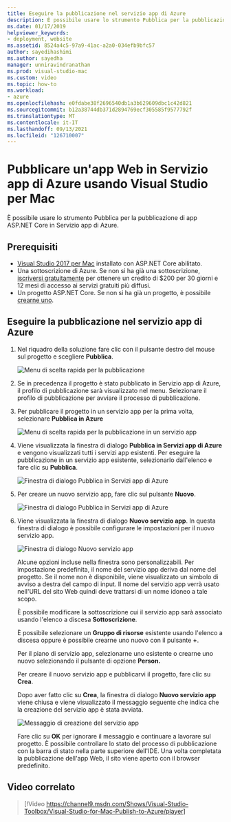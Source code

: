 ```yaml
---
title: Eseguire la pubblicazione nel servizio app di Azure
description: È possibile usare lo strumento Pubblica per la pubblicazione di app ASP.NET Core in Servizio app di Azure.
ms.date: 01/17/2019
helpviewer_keywords:
- deployment, website
ms.assetid: 8524a4c5-97a9-41ac-a2a0-034efb9bfc57
author: sayedihashimi
ms.author: sayedha
manager: unniravindranathan
ms.prod: visual-studio-mac
ms.custom: video
ms.topic: how-to
ms.workload:
- azure
ms.openlocfilehash: e0fdabe38f2696540db1a3b629609dbc1c42d821
ms.sourcegitcommit: b12a38744db371d2894769ecf305585f9577792f
ms.translationtype: MT
ms.contentlocale: it-IT
ms.lasthandoff: 09/13/2021
ms.locfileid: "126710007"
---
```

# <a name="publish-a-web-app-to-azure-app-service-using-visual-studio-for-mac"></a>Pubblicare un'app Web in Servizio app di Azure usando Visual Studio per Mac

È possibile usare lo strumento Pubblica per la pubblicazione di app ASP.NET Core in Servizio app di Azure.

## <a name="prerequisites"></a>Prerequisiti

- [Visual Studio 2017 per Mac](https://visualstudio.microsoft.com/downloads/?utm_medium=microsoft&utm_source=docs.microsoft.com&utm_campaign=inline+link&utm_content=download+vs4mac2017) installato con ASP.NET Core abilitato.
- Una sottoscrizione di Azure. Se non si ha già una sottoscrizione, [iscriversi gratuitamente](https://azure.microsoft.com/free/dotnet/) per ottenere un credito di $200 per 30 giorni e 12 mesi di accesso ai servizi gratuiti più diffusi.
- Un progetto ASP.NET Core. Se non si ha già un progetto, è possibile [crearne uno](./create-new-projects.md?view=vsmac-2017&preserve-view=true).

## <a name="publish-to-azure-app-service"></a>Eseguire la pubblicazione nel servizio app di Azure

 1. Nel riquadro della soluzione fare clic con il pulsante destro del mouse sul progetto e scegliere **Pubblica**.

    ![Menu di scelta rapida per la pubblicazione](media/publish-context-menu.png)

 2. Se in precedenza il progetto è stato pubblicato in Servizio app di Azure, il profilo di pubblicazione sarà visualizzato nel menu. Selezionare il profilo di pubblicazione per avviare il processo di pubblicazione.

 3. Per pubblicare il progetto in un servizio app per la prima volta, selezionare **Pubblica in Azure**

    ![Menu di scelta rapida per la pubblicazione in un servizio app](media/publish-to-azure-context-menu.png)

 4. Viene visualizzata la finestra di dialogo **Pubblica in Servizi app di Azure** e vengono visualizzati tutti i servizi app esistenti. Per eseguire la pubblicazione in un servizio app esistente, selezionarlo dall'elenco e fare clic su **Pubblica**.

    ![Finestra di dialogo Pubblica in Servizi app di Azure](media/publish-to-app-service-dialog.png)

 5. Per creare un nuovo servizio app, fare clic sul pulsante **Nuovo**.

    ![Finestra di dialogo Pubblica in Servizi app di Azure](media/publish-to-app-service-dialog-new-selected.png)

 6. Viene visualizzata la finestra di dialogo **Nuovo servizio app**. In questa finestra di dialogo è possibile configurare le impostazioni per il nuovo servizio app.

    ![Finestra di dialogo Nuovo servizio app](media/publish-new-app-service.png)

    Alcune opzioni incluse nella finestra sono personalizzabili. Per impostazione predefinita, il nome del servizio app deriva dal nome del progetto. Se il nome non è disponibile, viene visualizzato un simbolo di avviso a destra del campo di input. Il nome del servizio app verrà usato nell'URL del sito Web quindi deve trattarsi di un nome idoneo a tale scopo.

    È possibile modificare la sottoscrizione cui il servizio app sarà associato usando l'elenco a discesa **Sottoscrizione**.

    È possibile selezionare un **Gruppo di risorse** esistente usando l'elenco a discesa oppure è possibile crearne uno nuovo con il pulsante **+**.

    Per il piano di servizio app, selezionarne uno esistente o crearne uno nuovo selezionando il pulsante di opzione **Person.**

    Per creare il nuovo servizio app e pubblicarvi il progetto, fare clic su **Crea**.

    Dopo aver fatto clic su **Crea**, la finestra di dialogo **Nuovo servizio app** viene chiusa e viene visualizzato il messaggio seguente che indica che la creazione del servizio app è stata avviata.

      ![Messaggio di creazione del servizio app](media/publish-create-app-service-message.png)

    Fare clic su **OK** per ignorare il messaggio e continuare a lavorare sul progetto. È possibile controllare lo stato del processo di pubblicazione con la barra di stato nella parte superiore dell'IDE. Una volta completata la pubblicazione dell'app Web, il sito viene aperto con il browser predefinito.

## <a name="related-video"></a>Video correlato

> [!Video https://channel9.msdn.com/Shows/Visual-Studio-Toolbox/Visual-Studio-for-Mac-Publish-to-Azure/player]